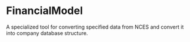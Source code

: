 # FinancialModel

A specialized tool for converting specified data from NCES and convert it into company database structure.
